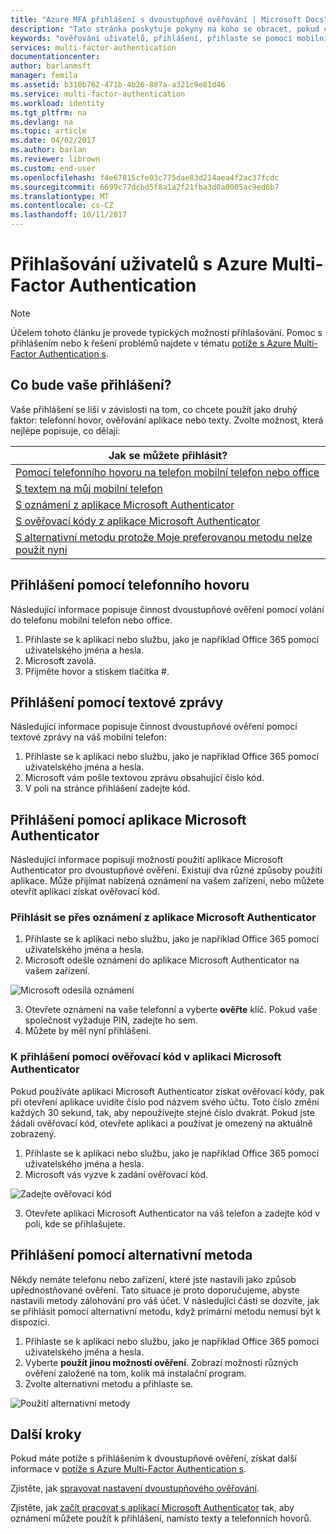 ```yaml
---
title: "Azure MFA přihlášení s dvoustupňové ověřování | Microsoft Docs"
description: "Tato stránka poskytuje pokyny na koho se obracet, pokud chcete zobrazit různé přihlášení dostupné metody s Azure MFA."
keywords: "ověřování uživatelů, přihlášení, přihlaste se pomocí mobilního telefonu, přihlaste se pomocí telefonní číslo do kanceláře"
services: multi-factor-authentication
documentationcenter: 
author: barlanmsft
manager: femila
ms.assetid: b310b762-471b-4b26-887a-a321c9e81d46
ms.service: multi-factor-authentication
ms.workload: identity
ms.tgt_pltfrm: na
ms.devlang: na
ms.topic: article
ms.date: 04/02/2017
ms.author: barlan
ms.reviewer: librown
ms.custom: end-user
ms.openlocfilehash: f4e67815cfe03c775dae83d214aea4f2ac37fcdc
ms.sourcegitcommit: 6699c77dcbd5f8a1a2f21fba3d0a0005ac9ed6b7
ms.translationtype: MT
ms.contentlocale: cs-CZ
ms.lasthandoff: 10/11/2017
---
```

# <a name="the-sign-in-experience-with-azure-multi-factor-authentication"></a>Přihlašování uživatelů s Azure Multi-Factor Authentication
> [!NOTE]
> Účelem tohoto článku je provede typických možností přihlašování. Pomoc s přihlášením nebo k řešení problémů najdete v tématu [potíže s Azure Multi-Factor Authentication s](multi-factor-authentication-end-user-troubleshoot.md).

## <a name="what-will-your-sign-in-experience-be"></a>Co bude vaše přihlášení?
Vaše přihlášení se liší v závislosti na tom, co chcete použít jako druhý faktor: telefonní hovor, ověřování aplikace nebo texty. Zvolte možnost, která nejlépe popisuje, co dělají:

| Jak se můžete přihlásit? |
| --- |
| [Pomocí telefonního hovoru na telefon mobilní telefon nebo office](#signing-in-with-a-phone-call) |
| [S textem na můj mobilní telefon](#signing-in-with-a-text-message)
| [S oznámení z aplikace Microsoft Authenticator](#signing-in-with-the-microsoft-authenticator-app-using-notification) |
| [S ověřovací kódy z aplikace Microsoft Authenticator](#signing-in-with-the-microsoft-authenticator-app-using-verification-code) |
| [S alternativní metodu protože Moje preferovanou metodu nelze použít nyní](#signing-in-with-an-alternate-method) |

## <a name="signing-in-with-a-phone-call"></a>Přihlášení pomocí telefonního hovoru
Následující informace popisuje činnost dvoustupňové ověření pomocí volání do telefonu mobilní telefon nebo office.

1. Přihlaste se k aplikaci nebo službu, jako je například Office 365 pomocí uživatelského jména a hesla.  
2. Microsoft zavolá.  
3. Přijměte hovor a stiskem tlačítka #.  

## <a name="signing-in-with-a-text-message"></a>Přihlášení pomocí textové zprávy
Následující informace popisuje činnost dvoustupňové ověření pomocí textové zprávy na váš mobilní telefon:

1. Přihlaste se k aplikaci nebo službu, jako je například Office 365 pomocí uživatelského jména a hesla.
2. Microsoft vám pošle textovou zprávu obsahující číslo kód.
3. V poli na stránce přihlášení zadejte kód.

## <a name="signing-in-with-the-microsoft-authenticator-app"></a>Přihlášení pomocí aplikace Microsoft Authenticator
Následující informace popisují možností použití aplikace Microsoft Authenticator pro dvoustupňové ověření. Existují dva různé způsoby použití aplikace. Může přijímat nabízená oznámení na vašem zařízení, nebo můžete otevřít aplikaci získat ověřovací kód.

### <a name="to-sign-in-with-a-notification-from-the-microsoft-authenticator-app"></a>Přihlásit se přes oznámení z aplikace Microsoft Authenticator
1. Přihlaste se k aplikaci nebo službu, jako je například Office 365 pomocí uživatelského jména a hesla.
2. Microsoft odešle oznámení do aplikace Microsoft Authenticator na vašem zařízení.

  ![Microsoft odesílá oznámení](./media/multi-factor-authentication-end-user-signin/notify.png)

3. Otevřete oznámení na vaše telefonní a vyberte **ověřte** klíč. Pokud vaše společnost vyžaduje PIN, zadejte ho sem.
4. Můžete by měl nyní přihlášeni.

### <a name="to-sign-in-using-a-verification-code-with-the-microsoft-authenticator-app"></a>K přihlášení pomocí ověřovací kód v aplikaci Microsoft Authenticator

Pokud používáte aplikaci Microsoft Authenticator získat ověřovací kódy, pak při otevření aplikace uvidíte číslo pod názvem svého účtu. Toto číslo změní každých 30 sekund, tak, aby nepoužívejte stejné číslo dvakrát. Pokud jste žádali ověřovací kód, otevřete aplikaci a používat je omezený na aktuálně zobrazený.

1. Přihlaste se k aplikaci nebo službu, jako je například Office 365 pomocí uživatelského jména a hesla.
2. Microsoft vás vyzve k zadání ověřovací kód.

  ![Zadejte ověřovací kód](./media/multi-factor-authentication-end-user-signin/verify3.png)

3. Otevřete aplikaci Microsoft Authenticator na váš telefon a zadejte kód v poli, kde se přihlašujete.

## <a name="signing-in-with-an-alternate-method"></a>Přihlášení pomocí alternativní metoda
Někdy nemáte telefonu nebo zařízení, které jste nastavili jako způsob upřednostňované ověření. Tato situace je proto doporučujeme, abyste nastavili metody zálohování pro váš účet. V následující části se dozvíte, jak se přihlásit pomocí alternativní metodu, když primární metodu nemusí být k dispozici.

1. Přihlaste se k aplikaci nebo službu, jako je například Office 365 pomocí uživatelského jména a hesla.
2. Vyberte **použít jinou možností ověření**. Zobrazí možnosti různých ověření založené na tom, kolik má instalační program.
3. Zvolte alternativní metodu a přihlaste se.

  ![Použití alternativní metody](./media/multi-factor-authentication-end-user-signin/alt.png)

## <a name="next-steps"></a>Další kroky

Pokud máte potíže s přihlášením k dvoustupňové ověření, získat další informace v [potíže s Azure Multi-Factor Authentication s](multi-factor-authentication-end-user-troubleshoot.md).

Zjistěte, jak [spravovat nastavení dvoustupňového ověřování](multi-factor-authentication-end-user-manage-settings.md).

Zjistěte, jak [začít pracovat s aplikací Microsoft Authenticator](microsoft-authenticator-app-how-to.md) tak, aby oznámení můžete použít k přihlášení, namísto texty a telefonních hovorů.
